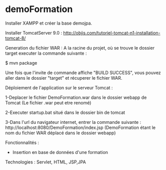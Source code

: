 # demoFormation

Installer XAMPP et créer la base demojpa.

Installer TomcatServer 9.0 : http://objis.com/tutoriel-tomcat-n1-installation-tomcat-8/

Generation du fichier WAR : A la racine du projet, où se trouve le dossier target executer la commande suivante :

$ mvn package

Une fois que l'invite de commande affiche "BUILD SUCCESS", vous pouvez aller dans le dossier "target" et récuperer le fichier WAR.

Déploiement de l'application sur le serveur Tomcat :

1-Deplacer le fichier DemoFormation.war dans le dossier webapp de Tomcat (Le fichier .war peut etre renomé)

2-Executer startup.bat situé dans le dossier bin de tomcat

3-Dans l'url du navigateur internet, entrer la commande suivante : http://localhost:8080/DemoFormation/index.jsp (DemoFormation étant le nom du fichier WAR déplacé dans le dossier webapp)


Fonctionnalités :
- Insertion en base de données d'une formation

Technologies : 
Servlet, HTML, JSP,JPA
